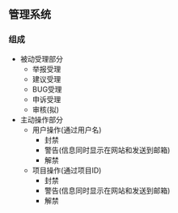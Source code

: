 ## 管理系统
### 组成  
- 被动受理部分  
  - 举报受理  
  - 建议受理 
  - BUG受理  
  - 申诉受理
  - 审核(拟)  
- 主动操作部分  
  - 用户操作(通过用户名)  
    - 封禁  
    - 警告(信息同时显示在网站和发送到邮箱)
    - 解禁  
  - 项目操作(通过项目ID)   
    - 封禁  
    - 警告(信息同时显示在网站和发送到邮箱)  
    - 解禁